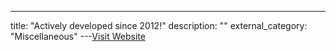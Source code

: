---
title: "Actively developed since 2012!"
description: ""
external_category: "Miscellaneous"
---[Visit Website](https://medium.com/@micallst/lessons-learned-from-my-10-year-open-source-project-4a4c8c2b4f64)

